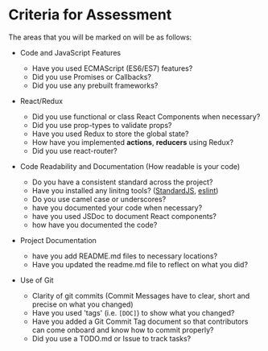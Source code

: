# Criteria for Assessment

The areas that you will be marked on will be as follows:

- Code and JavaScript Features
  - Have you used ECMAScript (ES6/ES7) features?
  - Did you use Promises or Callbacks?
  - Did you use any prebuilt frameworks?

- React/Redux
  - Did you use functional or class React Components when necessary?
  - Did you use prop-types to validate props?
  - Have you used Redux to store the global state?
  - How have you implemented **actions**, **reducers** using Redux?
  - Did you use react-router?
  
- Code Readability and Documentation (How readable is your code) 
  - Do you have a consistent standard across the project?
  - Have you installed any linitng tools? ([StandardJS](https://standardjs.com/), [eslint](https://eslint.org/))
  - Do you use camel case or underscores?
  - have you documented your code when necessary?
  - have you used JSDoc to document React components?
  - how have you documented the code?
  
- Project Documentation 
  - have you add README.md files to necessary locations? 
  - Have you updated the readme.md file to reflect on what you did?
  
- Use of Git
  - Clarity of git commits (Commit Messages have to clear, short and precise on what you changed)
  - Have you used 'tags' (i.e. `[DOC]`) to show what you changed?
  - Have you added a Git Commit Tag document so that contributors can come onboard and know how to commit properly?
  - Did you use a TODO.md or Issue to track tasks?

